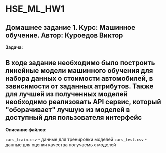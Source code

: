 # HSE_ML_HW1
Домашнее задание 1. Курс: 
Машинное обучение. 
Автор: Куроедов Виктор
---
**Задача:**

В ходе задание необходимо было построить линейные модели машинного обучения для набора данных о стоимости автомобилей, в зависимости от заданных атрибутов. Также для лучшей из полученных моделей необходимо реализовать API сервис, который "оборачивает" лучшую из моделей в доступный для пользователя интерфейс
---
**Описание файлов:**

`cars_train.csv` - данные для тренировки моделей
`cars_test.csv` - данные для оценки качества получаемых моделей

